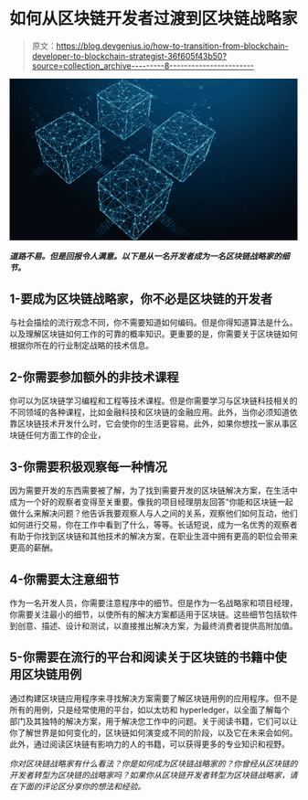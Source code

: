 # 如何从区块链开发者过渡到区块链战略家

> 原文：<https://blog.devgenius.io/how-to-transition-from-blockchain-developer-to-blockchain-strategist-36f605f43b50?source=collection_archive---------8----------------------->

![](img/951def4f9e1b5f6ac908b02b0e11c286.png)

***道路不易。但是回报令人满意。以下是从一名开发者成为一名区块链战略家的细节。***

## 1-要成为区块链战略家，你不必是区块链的开发者

与社会描绘的流行观念不同，你不需要知道如何编码。但是你得知道算法是什么。以及理解区块链如何工作的可靠的概率知识。更重要的是，你需要关于区块链如何根据你所在的行业制定战略的技术信息。

## 2-你需要参加额外的非技术课程

你可以为区块链学习编程和工程等技术课程。但是你需要学习与区块链科技相关的不同领域的各种课程，比如金融科技和区块链的金融应用。此外，当你必须知道依靠区块链技术开发什么时，它会使你的生活更容易。此外，如果你想找一家从事区块链任何方面工作的企业，

## 3-你需要积极观察每一种情况

因为需要开发的东西需要被了解，为了找到需要开发的区块链解决方案，在生活中成为一个好的观察者变得至关重要。像我的项目经理朋友回答“你能和区块链一起做什么来解决问题？他告诉我要观察人与人之间的关系，观察他们如何互动，他们如何进行交易，你在工作中看到了什么，等等。长话短说，成为一名优秀的观察者有助于你找到区块链和其他技术的解决方案，在职业生涯中拥有更高的职位会带来更高的薪酬。

## 4-你需要太注意细节

作为一名开发人员，你需要注意程序中的细节。但是作为一名战略家和项目经理，你需要关注最小的细节，以使所有的解决方案都适用于区块链。这些细节包括软件到创意、描述、设计和测试，以直接推出解决方案，为最终消费者提供高附加值。

## 5-你需要在流行的平台和阅读关于区块链的书籍中使用区块链用例

通过构建区块链应用程序来寻找解决方案需要了解区块链用例的应用程序。但不是所有的用例，只是经常使用的平台，如以太坊和 hyperledger，以全面了解每个部门及其独特的解决方案，用于解决您工作中的问题。关于阅读书籍，它们可以让你了解世界是如何变化的，区块链如何演变成不同的阶段，以及它在未来会如何。此外，通过阅读区块链有影响力的人的书籍，可以获得更多的专业知识和视野。

*你对区块链战略家有什么看法？你是如何成为区块链战略家的？你曾经从区块链的开发者转型为区块链的战略家吗？如果你从区块链开发者转型为区块链战略家，请在下面的评论区分享你的想法和经验。*